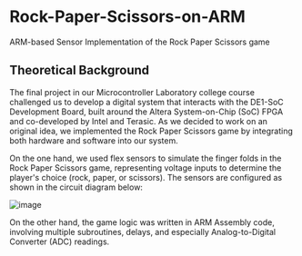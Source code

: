 # Rock-Paper-Scissors-on-ARM
ARM-based Sensor Implementation of the Rock Paper Scissors game

## Theoretical Background
The final project in our Microcontroller Laboratory college course challenged us to develop a digital system that interacts with the DE1-SoC Development Board, built around the Altera System-on-Chip (SoC) FPGA and co-developed by Intel and Terasic. As we decided to work on an original idea, we implemented the Rock Paper Scissors game by integrating both hardware and software into our system.

On the one hand, we used flex sensors to simulate the finger folds in the Rock Paper Scissors game, representing voltage inputs to determine the player's choice (rock, paper, or scissors). The sensors are configured as shown in the circuit diagram below:

![image](https://github.com/DanielGeb22/Rock-Paper-Scissors-on-ARM/assets/21247188/57221fc6-b6df-4249-8462-3a92a769e282)

On the other hand, the game logic was written in ARM Assembly code, involving multiple subroutines, delays, and especially Analog-to-Digital Converter (ADC) readings.
